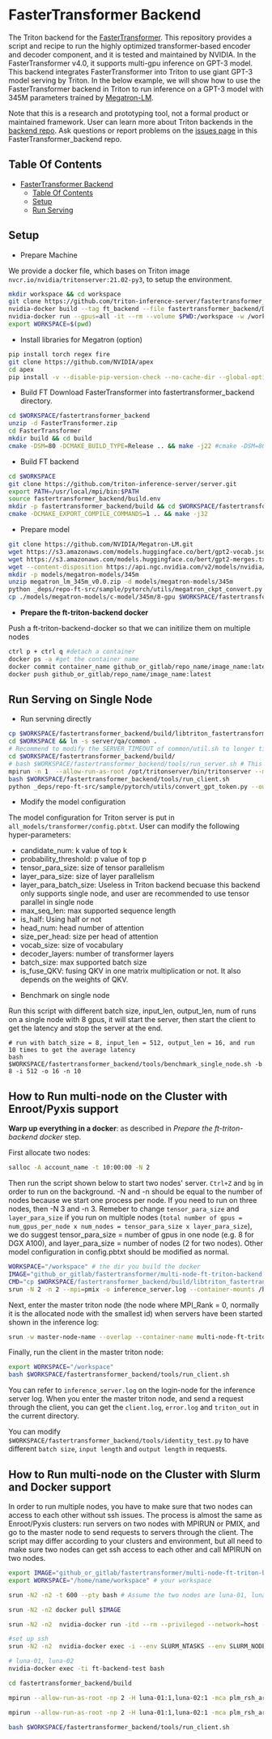 <!--
# Copyright (c) 2021, NVIDIA CORPORATION. All rights reserved.
#
# Redistribution and use in source and binary forms, with or without
# modification, are permitted provided that the following conditions
# are met:
#  * Redistributions of source code must retain the above copyright
#    notice, this list of conditions and the following disclaimer.
#  * Redistributions in binary form must reproduce the above copyright
#    notice, this list of conditions and the following disclaimer in the
#    documentation and/or other materials provided with the distribution.
#  * Neither the name of NVIDIA CORPORATION nor the names of its
#    contributors may be used to endorse or promote products derived
#    from this software without specific prior written permission.
#
# THIS SOFTWARE IS PROVIDED BY THE COPYRIGHT HOLDERS ``AS IS'' AND ANY
# EXPRESS OR IMPLIED WARRANTIES, INCLUDING, BUT NOT LIMITED TO, THE
# IMPLIED WARRANTIES OF MERCHANTABILITY AND FITNESS FOR A PARTICULAR
# PURPOSE ARE DISCLAIMED.  IN NO EVENT SHALL THE COPYRIGHT OWNER OR
# CONTRIBUTORS BE LIABLE FOR ANY DIRECT, INDIRECT, INCIDENTAL, SPECIAL,
# EXEMPLARY, OR CONSEQUENTIAL DAMAGES (INCLUDING, BUT NOT LIMITED TO,
# PROCUREMENT OF SUBSTITUTE GOODS OR SERVICES; LOSS OF USE, DATA, OR
# PROFITS; OR BUSINESS INTERRUPTION) HOWEVER CAUSED AND ON ANY THEORY
# OF LIABILITY, WHETHER IN CONTRACT, STRICT LIABILITY, OR TORT
# (INCLUDING NEGLIGENCE OR OTHERWISE) ARISING IN ANY WAY OUT OF THE USE
# OF THIS SOFTWARE, EVEN IF ADVISED OF THE POSSIBILITY OF SUCH DAMAGE.
-->

# FasterTransformer Backend

The Triton backend for the [FasterTransformer](https://github.com/NVIDIA/FasterTransformer). This repository provides a script and recipe to run the highly optimized transformer-based encoder and decoder component, and it is tested and maintained by NVIDIA. In the FasterTransformer v4.0, it supports multi-gpu inference on GPT-3 model. This backend integrates FasterTransformer into Triton to use giant GPT-3 model serving by Triton. In the below example, we will show how to use the FasterTransformer backend in Triton to run inference on a GPT-3 model with 345M parameters trained by [Megatron-LM](https://github.com/NVIDIA/Megatron-LM).

Note that this is a research and prototyping tool, not a formal product or maintained framework. User can learn more about Triton backends in the [backend repo](https://github.com/triton-inference-server/backend). Ask questions or report problems on the [issues page](https://github.com/triton-inference-server/fastertransformer_backend/issues) in this FasterTransformer_backend repo.

## Table Of Contents

- [FasterTransformer Backend](#fastertransformer-backend)
  - [Table Of Contents](#table-of-contents)
  - [Setup](#setup)
  - [Run Serving](#run-serving)

## Setup

* Prepare Machine

We provide a docker file, which bases on Triton image `nvcr.io/nvidia/tritonserver:21.02-py3`, to setup the environment.

```bash
mkdir workspace && cd workspace 
git clone https://github.com/triton-inference-server/fastertransformer_backend.git
nvidia-docker build --tag ft_backend --file fastertransformer_backend/Dockerfile .
nvidia-docker run --gpus=all -it --rm --volume $PWD:/workspace -w /workspace --name ft-work  ft_backend
export WORKSPACE=$(pwd)
```

* Install libraries for Megatron (option)

```bash
pip install torch regex fire
git clone https://github.com/NVIDIA/apex
cd apex
pip install -v --disable-pip-version-check --no-cache-dir --global-option="--cpp_ext" --global-option="--cuda_ext" ./
```

* Build FT
Download FasterTransformer into fastertransformer_backend directory.

```bash
cd $WORKSPACE/fastertransformer_backend
unzip -d FasterTransformer.zip
cd FasterTransformer
mkdir build && cd build
cmake -DSM=80 -DCMAKE_BUILD_TYPE=Release .. && make -j22 #cmake -DSM=80 -DCMAKE_BUILD_TYPE=Debug .. && make -j22
```

* Build FT backend

```bash
cd $WORKSPACE
git clone https://github.com/triton-inference-server/server.git
export PATH=/usr/local/mpi/bin:$PATH
source fastertransformer_backend/build.env
mkdir -p fastertransformer_backend/build && cd $WORKSPACE/fastertransformer_backend/build
cmake -DCMAKE_EXPORT_COMPILE_COMMANDS=1 .. && make -j32
```

* Prepare model

```bash
git clone https://github.com/NVIDIA/Megatron-LM.git
wget https://s3.amazonaws.com/models.huggingface.co/bert/gpt2-vocab.json -P models
wget https://s3.amazonaws.com/models.huggingface.co/bert/gpt2-merges.txt -P models
wget --content-disposition https://api.ngc.nvidia.com/v2/models/nvidia/megatron_lm_345m/versions/v0.0/zip -O megatron_lm_345m_v0.0.zip
mkdir -p models/megatron-models/345m
unzip megatron_lm_345m_v0.0.zip -d models/megatron-models/345m
python _deps/repo-ft-src/sample/pytorch/utils/megatron_ckpt_convert.py -i ./models/megatron-models/345m/release/ -o ./models/megatron-models/c-model/345m/ -t_g 1 -i_g 8 -h_n 16
cp ./models/megatron-models/c-model/345m/8-gpu $WORKSPACE/fastertransformer_backend/all_models/fastertransformer/1/ -r
```

* **Prepare the ft-triton-backend docker**

Push a ft-triton-backend-docker so that we can initilize them on multiple nodes

```bash
ctrl p + ctrl q #detach a container
docker ps -a #get the container name
docker commit container_name github_or_gitlab/repo_name/image_name:latest
docker push github_or_gitlab/repo_name/image_name:latest
```


## Run Serving on Single Node

* Run servning directly

```bash
cp $WORKSPACE/fastertransformer_backend/build/libtriton_fastertransformer.so $WORKSPACE/fastertransformer_backend/FasterTransformer/build/lib/libtransformer-shared.so /opt/tritonserver/backends/fastertransformer
cd $WORKSPACE && ln -s server/qa/common .
# Recommend to modify the SERVER_TIMEOUT of common/util.sh to longer time
cd $WORKSPACE/fastertransformer_backend/build/
# bash $WORKSPACE/fastertransformer_backend/tools/run_server.sh # This method fails since we add MPI features
mpirun -n 1  --allow-run-as-root /opt/tritonserver/bin/tritonserver --model-repository=$WORKSPACE/fastertransformer_backend/all_models/ &
bash $WORKSPACE/fastertransformer_backend/tools/run_client.sh
python _deps/repo-ft-src/sample/pytorch/utils/convert_gpt_token.py --out_file=triton_out # Used for checking result
```

* Modify the model configuration

The model configuration for Triton server is put in `all_models/transformer/config.pbtxt`. User can modify the following hyper-parameters:

- candidate_num: k value of top k
- probability_threshold: p value of top p
- tensor_para_size: size of tensor parallelism
- layer_para_size: size of layer parallelism
- layer_para_batch_size: Useless in Triton backend becuase this backend only supports single node, and user are recommended to use tensor parallel in single node
- max_seq_len: max supported sequence length
- is_half: Using half or not
- head_num: head number of attention
- size_per_head: size per head of attention
- vocab_size: size of vocabulary
- decoder_layers: number of transformer layers
- batch_size: max supported batch size
- is_fuse_QKV: fusing QKV in one matrix multiplication or not. It also depends on the weights of QKV.

* Benchmark on single node

Run this script with different batch size, input_len, output_len, num of runs on a single node with 8 gpus, it will start the server, then start the client to get the latency and stop the server at the end.

```
# run with batch_size = 8, input_len = 512, output_len = 16, and run 10 times to get the average latency
bash $WORKSPACE/fastertransformer_backend/tools/benchmark_single_node.sh -b 8 -i 512 -o 16 -n 10

```





## How to Run multi-node on the Cluster with Enroot/Pyxis support

**Warp up everything in a docker**: as described in *Prepare the ft-triton-backend docker* step.

First allocate two nodes:

```bash
salloc -A account_name -t 10:00:00 -N 2
```

Then run the script shown below to start two nodes' server. `Ctrl+Z` and `bg` in order to run on the background.
-N and -n should be equal to the number of nodes because we start one process per node. If you need to run on three nodes, then -N 3 and -n 3.
Remeber to change `tensor_para_size` and `layer_para_size` if you run on multiple nodes (`total number of gpus = num_gpus_per_node x num_nodes = tensor_para_size x layer_para_size`), we do suggest tensor_para_size = number of gpus in one node (e.g. 8 for DGX A100), and layer_para_size = number of nodes (2 for two nodes). Other model configuration in config.pbtxt should be modified as normal.

```bash
WORKSPACE="/workspace" # the dir you build the docker
IMAGE="github_or_gitlab/fastertransformer/multi-node-ft-triton-backend:latest"
CMD="cp $WORKSPACE/fastertransformer_backend/build/libtriton_fastertransformer.so $WORKSPACE/fastertransformer_backend/build/lib/libtransformer-shared.so /opt/tritonserver/backends/fastertransformer;/opt/tritonserver/bin/tritonserver --model-repository=$WORKSPACE/fastertransformer_backend/all_models"
srun -N 2 -n 2 --mpi=pmix -o inference_server.log --container-mounts /home/account/your_network_shared_space/triton:/workspace --container-name multi-node-ft-triton --container-image $IMAGE bash -c "$CMD"
```

Next, enter the master triton node (the node where MPI_Rank = 0, normally it is the allocated node with the smallest id) when servers have been started shown in the inference log:

```bash
srun -w master-node-name --overlap --container-name multi-node-ft-triton --container-mounts /home/account/your_network_shared_space/triton:/workspace --pty bash # --overlap may not be needed in your slurm environment
```

Finally, run the client in the master triton node:

```bash
export WORKSPACE="/workspace"
bash $WORKSPACE/fastertransformer_backend/tools/run_client.sh
```

You can refer to `inference_server.log` on the login-node for the inference server log.
When you enter the master triton node, and send a request through the client, you can get the `client.log`, `error.log` and `triton_out` in the current directory.

You can modify `$WORKSPACE/fastertransformer_backend/tools/identity_test.py` to have different `batch size`, `input length` and `output length` in requests.

## How to Run multi-node on the Cluster with Slurm and Docker support

In order to run multiple nodes, you have to make sure that two nodes can access to each other without ssh issues. The process is almost the same as Enroot/Pyxis clusters: run servers on two nodes with MPIRUN or PMIX, and go to the master node to send requests to servers through the client. The script may differ according to your clusters and environment, but all need to make sure two nodes can get ssh access to each other and call MPIRUN on two nodes.

```bash
export IMAGE="github_or_gitlab/fastertransformer/multi-node-ft-triton-backend:latest" # the image you update in the previous step
export WORKSPACE="/home/name/workspace" # your workspace

srun -N2 -n2 -t 600 --pty bash # Assume the two nodes are luna-01, luna-02

srun -N2 -n2 docker pull $IMAGE

srun -N2 -n2  nvidia-docker run -itd --rm --privileged --network=host --pid=host --cap-add=IPC_LOCK --device=/dev/infiniband -v /$CONT_VOL:$HOST_VOL -v $WORKSPACE:$WORKSPACE -w $WORKSPACE --name ft-backend-test $IMAGE /bin/bash

#set up ssh
srun -N2 -n2  nvidia-docker exec -i --env SLURM_NTASKS --env SLURM_NODEID --env SLURM_PROCID --env SLURM_STEP_NODELIST --env SLURMD_NODENAME --privileged ft-backend-test bash -c "mkdir /root/.ssh && cp $WORKSPACE/ssh/* /root/.ssh && chmod 700 /root/.ssh && chmod 640 /root/.ssh/authorized_keys && chmod 400 /root/.ssh/id_rsa && apt-get update && apt-get install ssh -y && mkdir /run/sshd/ && /usr/sbin/sshd -p 11068 && nvidia-smi -lgc 1530"

# luna-01, luna-02
nvidia-docker exec -ti ft-backend-test bash

cd fastertransformer_backend/build

mpirun --allow-run-as-root -np 2 -H luna-01:1,luna-02:1 -mca plm_rsh_args "-p 11068" cp $WORKSPACE/fastertransformer_backend/build/libtriton_fastertransformer.so $WORKSPACE/fastertransformer_backend/build/lib/libtransformer-shared.so /opt/tritonserver/backends/transformer

mpirun --allow-run-as-root -np 2 -H luna-01:1,luna-02:1 -mca plm_rsh_args "-p 11068" /opt/tritonserver/bin/tritonserver --model-repository=$WORKSPACE/fastertransformer_backend/all_models &

bash $WORKSPACE/fastertransformer_backend/tools/run_client.sh
```


